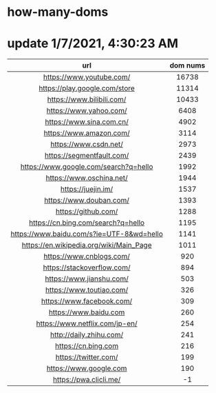 # how-many-doms

# update 1/7/2021, 4:30:23 AM

url | dom nums
:-: | :-:
https://www.youtube.com/ | 16738
https://play.google.com/store | 11314
https://www.bilibili.com/ | 10433
https://www.yahoo.com/ | 6408
https://www.sina.com.cn/ | 4902
https://www.amazon.com/ | 3114
https://www.csdn.net/ | 2973
https://segmentfault.com/ | 2439
https://www.google.com/search?q=hello | 1992
https://www.oschina.net/ | 1944
https://juejin.im/ | 1537
https://www.douban.com/ | 1393
https://github.com/ | 1288
https://cn.bing.com/search?q=hello | 1195
https://www.baidu.com/s?ie=UTF-8&wd=hello | 1141
https://en.wikipedia.org/wiki/Main_Page | 1011
https://www.cnblogs.com/ | 920
https://stackoverflow.com/ | 894
https://www.jianshu.com/ | 503
https://www.toutiao.com/ | 326
https://www.facebook.com/ | 309
https://www.baidu.com | 260
https://www.netflix.com/jp-en/ | 254
http://daily.zhihu.com/ | 241
https://cn.bing.com | 216
https://twitter.com/ | 199
https://www.google.com | 190
https://pwa.clicli.me/ | -1
